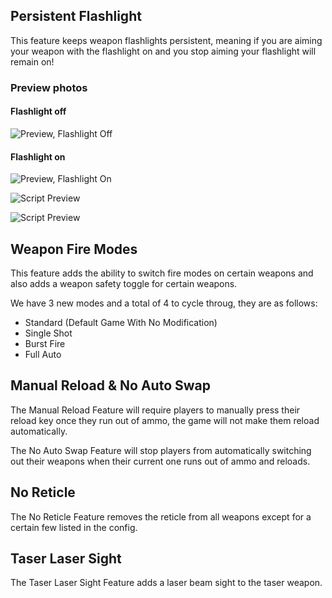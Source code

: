## Persistent Flashlight

This feature keeps weapon flashlights persistent, meaning if you are aiming your weapon with the flashlight on and you stop aiming your flashlight will remain on!

### __Preview photos__

#### Flashlight off
![Preview, Flashlight Off](https://cdn.discordapp.com/attachments/933926843743109121/934120802167697489/unknown.png)

#### Flashlight on
![Preview, Flashlight On](https://cdn.discordapp.com/attachments/933926843743109121/934120848669966407/unknown.png)

![Script Preview](https://cdn.discordapp.com/attachments/933926843743109121/934121080120029194/unknown.png)

![Script Preview](https://cdn.discordapp.com/attachments/933926843743109121/934120650833018890/unknown.png)


## Weapon Fire Modes

This feature adds the ability to switch fire modes on certain weapons and also adds a weapon safety toggle for certain weapons.

We have 3 new modes and a total of 4 to cycle throug, they are as follows:
- Standard (Default Game With No Modification)
- Single Shot
- Burst Fire
- Full Auto


## Manual Reload & No Auto Swap

The Manual Reload Feature will require players to manually press their reload key once they run out of ammo, the game will not make them reload automatically.

The No Auto Swap Feature will stop players from automatically switching out their weapons when their current one runs out of ammo and reloads.


## No Reticle

The No Reticle Feature removes the reticle from all weapons except for a certain few listed in the config.


## Taser Laser Sight

The Taser Laser Sight Feature adds a laser beam sight to the taser weapon.